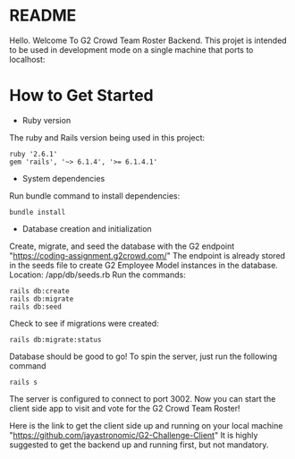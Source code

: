 # README

Hello. Welcome To G2 Crowd Team Roster Backend. This projet is intended to be used in development mode on a single machine that ports to localhost:

# How to Get Started

* Ruby version

The ruby and Rails version being used in this project: 
```
ruby '2.6.1'
gem 'rails', '~> 6.1.4', '>= 6.1.4.1'
```

* System dependencies

Run bundle command to install dependencies:
```
bundle install 
```

* Database creation and initialization

Create, migrate, and seed the database with the G2 endpoint "https://coding-assignment.g2crowd.com/"
The endpoint is already stored in the seeds file to create G2 Employee Model instances in the database. 
Location: /app/db/seeds.rb
Run the commands:
```
rails db:create
rails db:migrate
rails db:seed
```
Check to see if migrations were created:
```
rails db:migrate:status
```
Database should be good to go!
To spin the server, just run the following command
```
rails s
```
The server is configured to connect to port 3002.
Now you can start the client side app to visit and vote for the G2 Crowd Team Roster!

Here is the link to get the client side up and running on your local machine "https://github.com/jayastronomic/G2-Challenge-Client" 
It is highly suggested to get the backend up and running first, but not mandatory.




